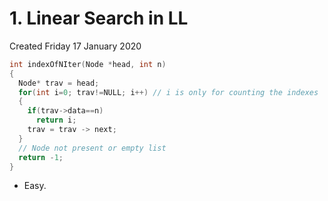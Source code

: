 # 1. Linear Search in LL
Created Friday 17 January 2020

```cpp
int indexOfNIter(Node *head, int n) 
{
  Node* trav = head;
  for(int i=0; trav!=NULL; i++) // i is only for counting the indexes
  {
    if(trav->data==n)
      return i;
    trav = trav -> next;
  }
  // Node not present or empty list
  return -1;
}
```

* Easy.